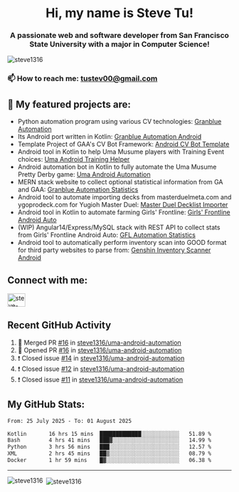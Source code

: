 <h1 align="center">Hi, my name is Steve Tu!</h1>
<h3 align="center">A passionate web and software developer from San Francisco State University with a major in Computer Science!</h3>

<p align="left"> <img src="https://komarev.com/ghpvc/?username=steve1316&label=Profile%20views&color=0e75b6&style=flat" alt="steve1316" /> </p>

### 📫 How to reach me: **tustev00@gmail.com**

## 🔭 My featured projects are:
- Python automation program using various CV technologies: [Granblue Automation](https://github.com/steve1316/granblue-automation-pyautogui)
- Its Android port written in Kotlin: [Granblue Automation Android](https://github.com/steve1316/granblue-automation-android)
- Template Project of GAA's CV Bot Framework: [Android CV Bot Template](https://github.com/steve1316/android-cv-bot-template)
- Android tool in Kotlin to help Uma Musume players with Training Event choices: [Uma Android Training Helper](https://github.com/steve1316/uma-android-training-helper)
- Android automation bot in Kotlin to fully automate the Uma Musume Pretty Derby game: [Uma Android Automation](https://github.com/steve1316/uma-android-automation)
- MERN stack website to collect optional statistical information from GA and GAA: [Granblue Automation Statistics](https://github.com/steve1316/granblue-automation-statistics)
- Android tool to automate importing decks from masterduelmeta.com and ygoprodeck.com for Yugioh Master Duel: [Master Duel Decklist Importer](https://github.com/steve1316/masterduel-android-decklist-importer)
- Android tool in Kotlin to automate farming Girls' Frontline: [Girls' Frontline Android Auto](https://github.com/steve1316/gfl-android-auto)
- (WIP) Angular14/Express/MySQL stack with REST API to collect stats from Girls' Frontline Android Auto: [GFL Automation Statistics](https://github.com/steve1316/gfl-automation-statistics)
- Android tool to automatically perform inventory scan into GOOD format for third party websites to parse from: [Genshin Inventory Scanner Android](https://github.com/steve1316/genshin-inventory-scanner-android)

## Connect with me:

<p align="left">
<a href="https://linkedin.com/in/steve-tu-370ba219b" target="blank"><img align="center" src="https://cdn.jsdelivr.net/npm/simple-icons@3.0.1/icons/linkedin.svg" alt="steve-tu-370ba219b" height="30" width="40" /></a>
</p>

## Recent GitHub Activity

<!--START_SECTION:activity-->
1. 🎉 Merged PR [#16](https://github.com/steve1316/uma-android-automation/pull/16) in [steve1316/uma-android-automation](https://github.com/steve1316/uma-android-automation)
2. 💪 Opened PR [#16](https://github.com/steve1316/uma-android-automation/pull/16) in [steve1316/uma-android-automation](https://github.com/steve1316/uma-android-automation)
3. ❗️ Closed issue [#14](https://github.com/steve1316/uma-android-automation/issues/14) in [steve1316/uma-android-automation](https://github.com/steve1316/uma-android-automation)
4. ❗️ Closed issue [#12](https://github.com/steve1316/uma-android-automation/issues/12) in [steve1316/uma-android-automation](https://github.com/steve1316/uma-android-automation)
5. ❗️ Closed issue [#11](https://github.com/steve1316/uma-android-automation/issues/11) in [steve1316/uma-android-automation](https://github.com/steve1316/uma-android-automation)
<!--END_SECTION:activity-->

## My GitHub Stats:

<!--START_SECTION:waka-->

```txt
From: 25 July 2025 - To: 01 August 2025

Kotlin       16 hrs 15 mins  █████████████░░░░░░░░░░░░   51.89 %
Bash         4 hrs 41 mins   ███▓░░░░░░░░░░░░░░░░░░░░░   14.99 %
Python       3 hrs 56 mins   ███░░░░░░░░░░░░░░░░░░░░░░   12.57 %
XML          2 hrs 45 mins   ██▒░░░░░░░░░░░░░░░░░░░░░░   08.79 %
Docker       1 hr 59 mins    █▓░░░░░░░░░░░░░░░░░░░░░░░   06.38 %
```

<!--END_SECTION:waka-->

---

<p><img align="left" src="https://github-readme-stats.vercel.app/api/top-langs?username=steve1316&show_icons=true&locale=en&layout=compact&theme=radical" alt="steve1316" /></p>

<p>&nbsp;<img align="center" src="https://github-readme-stats.vercel.app/api?username=steve1316&show_icons=true&locale=en&count_private=true&theme=radical" alt="steve1316" /></p>
